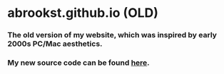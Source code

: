 # abrookst.github.io (OLD)
### The old version of my website, which was inspired by early 2000s PC/Mac aesthetics. 
### My new source code can be found <a href="https://github.com/abrookst/abrookst.github.io/">here</a>.
